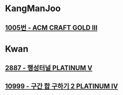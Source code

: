 
# KangManJoo
## [1005번 - ACM CRAFT GOLD III](https://www.acmicpc.net/problem/1005)

# Kwan
## [2887 - 행성터널 PLATINUM V](https://www.acmicpc.net/problem/2887)
## [10999 - 구간 합 구하기 2 PLATINUM IV](https://www.acmicpc.net/problem/10999)

